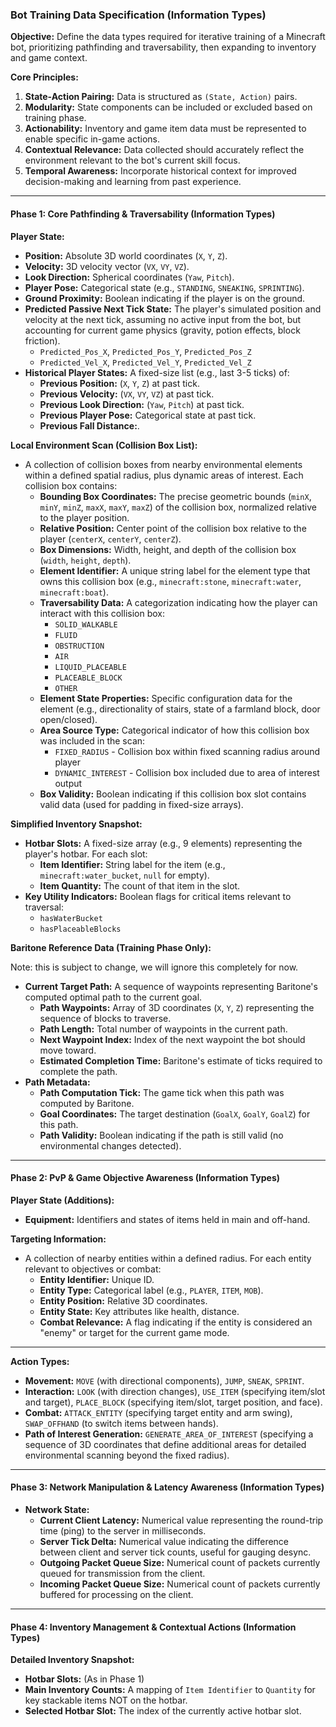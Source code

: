 ### Bot Training Data Specification (Information Types)

**Objective:** Define the data types required for iterative training of a Minecraft bot, prioritizing pathfinding and traversability, then expanding to inventory and game context.

**Core Principles:**

1.  **State-Action Pairing:** Data is structured as `(State, Action)` pairs.
2.  **Modularity:** State components can be included or excluded based on training phase.
3.  **Actionability:** Inventory and game item data must be represented to enable specific in-game actions.
4.  **Contextual Relevance:** Data collected should accurately reflect the environment relevant to the bot's current skill focus.
5.  **Temporal Awareness:** Incorporate historical context for improved decision-making and learning from past experience.

---

#### **Phase 1: Core Pathfinding & Traversability (Information Types)**

**Player State:**

*   **Position:** Absolute 3D world coordinates (`X`, `Y`, `Z`).
*   **Velocity:** 3D velocity vector (`VX`, `VY`, `VZ`).
*   **Look Direction:** Spherical coordinates (`Yaw`, `Pitch`).
*   **Player Pose:** Categorical state (e.g., `STANDING`, `SNEAKING`, `SPRINTING`).
*   **Ground Proximity:** Boolean indicating if the player is on the ground.
*   **Predicted Passive Next Tick State:** The player's simulated position and velocity at the next tick, assuming no active input from the bot, but accounting for current game physics (gravity, potion effects, block friction).
    *   `Predicted_Pos_X`, `Predicted_Pos_Y`, `Predicted_Pos_Z`
    *   `Predicted_Vel_X`, `Predicted_Vel_Y`, `Predicted_Vel_Z`
*   **Historical Player States:** A fixed-size list (e.g., last 3-5 ticks) of:
    *   **Previous Position:** (`X`, `Y`, `Z`) at past tick.
    *   **Previous Velocity:** (`VX`, `VY`, `VZ`) at past tick.
    *   **Previous Look Direction:** (`Yaw`, `Pitch`) at past tick.
    *   **Previous Player Pose:** Categorical state at past tick.
    *   **Previous Fall Distance:**.

**Local Environment Scan (Collision Box List):**

*   A collection of collision boxes from nearby environmental elements within a defined spatial radius, plus dynamic areas of interest. Each collision box contains:
    *   **Bounding Box Coordinates:** The precise geometric bounds (`minX`, `minY`, `minZ`, `maxX`, `maxY`, `maxZ`) of the collision box, normalized relative to the player position.
    *   **Relative Position:** Center point of the collision box relative to the player (`centerX`, `centerY`, `centerZ`).
    *   **Box Dimensions:** Width, height, and depth of the collision box (`width`, `height`, `depth`).
    *   **Element Identifier:** A unique string label for the element type that owns this collision box (e.g., `minecraft:stone`, `minecraft:water`, `minecraft:boat`).
    *   **Traversability Data:** A categorization indicating how the player can interact with this collision box:
        *   `SOLID_WALKABLE`
        *   `FLUID`
        *   `OBSTRUCTION`
        *   `AIR`
        *   `LIQUID_PLACEABLE`
        *   `PLACEABLE_BLOCK`
        *   `OTHER`
    *   **Element State Properties:** Specific configuration data for the element (e.g., directionality of stairs, state of a farmland block, door open/closed).
    *   **Area Source Type:** Categorical indicator of how this collision box was included in the scan:
        *   `FIXED_RADIUS` - Collision box within fixed scanning radius around player
        *   `DYNAMIC_INTEREST` - Collision box included due to area of interest output
    *   **Box Validity:** Boolean indicating if this collision box slot contains valid data (used for padding in fixed-size arrays).

**Simplified Inventory Snapshot:**

*   **Hotbar Slots:** A fixed-size array (e.g., 9 elements) representing the player's hotbar. For each slot:
    *   **Item Identifier:** String label for the item (e.g., `minecraft:water_bucket`, `null` for empty).
    *   **Item Quantity:** The count of that item in the slot.
*   **Key Utility Indicators:** Boolean flags for critical items relevant to traversal:
    *   `hasWaterBucket`
    *   `hasPlaceableBlocks`

**Baritone Reference Data (Training Phase Only):**

Note: this is subject to change, we will ignore this completely for now.

*   **Current Target Path:** A sequence of waypoints representing Baritone's computed optimal path to the current goal.
    *   **Path Waypoints:** Array of 3D coordinates (`X`, `Y`, `Z`) representing the sequence of blocks to traverse.
    *   **Path Length:** Total number of waypoints in the current path.
    *   **Next Waypoint Index:** Index of the next waypoint the bot should move toward.
    *   **Estimated Completion Time:** Baritone's estimate of ticks required to complete the path.
*   **Path Metadata:**
    *   **Path Computation Tick:** The game tick when this path was computed by Baritone.
    *   **Goal Coordinates:** The target destination (`GoalX`, `GoalY`, `GoalZ`) for this path.
    *   **Path Validity:** Boolean indicating if the path is still valid (no environmental changes detected).

---

#### **Phase 2: PvP & Game Objective Awareness (Information Types)**

**Player State (Additions):**

*   **Equipment:** Identifiers and states of items held in main and off-hand.

**Targeting Information:**

*   A collection of nearby entities within a defined radius. For each entity relevant to objectives or combat:
    *   **Entity Identifier:** Unique ID.
    *   **Entity Type:** Categorical label (e.g., `PLAYER`, `ITEM`, `MOB`).
    *   **Entity Position:** Relative 3D coordinates.
    *   **Entity State:** Key attributes like health, distance.
    *   **Combat Relevance:** A flag indicating if the entity is considered an "enemy" or target for the current game mode.

---

**Action Types:**

*   **Movement:** `MOVE` (with directional components), `JUMP`, `SNEAK`, `SPRINT`.
*   **Interaction:** `LOOK` (with direction changes), `USE_ITEM` (specifying item/slot and target), `PLACE_BLOCK` (specifying item/slot, target position, and face).
*   **Combat:** `ATTACK_ENTITY` (specifying target entity and arm swing), `SWAP_OFFHAND` (to switch items between hands).
*   **Path of Interest Generation:** `GENERATE_AREA_OF_INTEREST` (specifying a sequence of 3D coordinates that define additional areas for detailed environmental scanning beyond the fixed radius).

---

#### **Phase 3: Network Manipulation & Latency Awareness (Information Types)**

*   **Network State:**
    *   **Current Client Latency:** Numerical value representing the round-trip time (ping) to the server in milliseconds.
    *   **Server Tick Delta:** Numerical value indicating the difference between client and server tick counts, useful for gauging desync.
    *   **Outgoing Packet Queue Size:** Numerical count of packets currently queued for transmission from the client.
    *   **Incoming Packet Queue Size:** Numerical count of packets currently buffered for processing on the client.

---


#### **Phase 4: Inventory Management & Contextual Actions (Information Types)**

**Detailed Inventory Snapshot:**

*   **Hotbar Slots:** (As in Phase 1)
*   **Main Inventory Counts:** A mapping of `Item Identifier` to `Quantity` for key stackable items NOT on the hotbar.
*   **Selected Hotbar Slot:** The index of the currently active hotbar slot.

